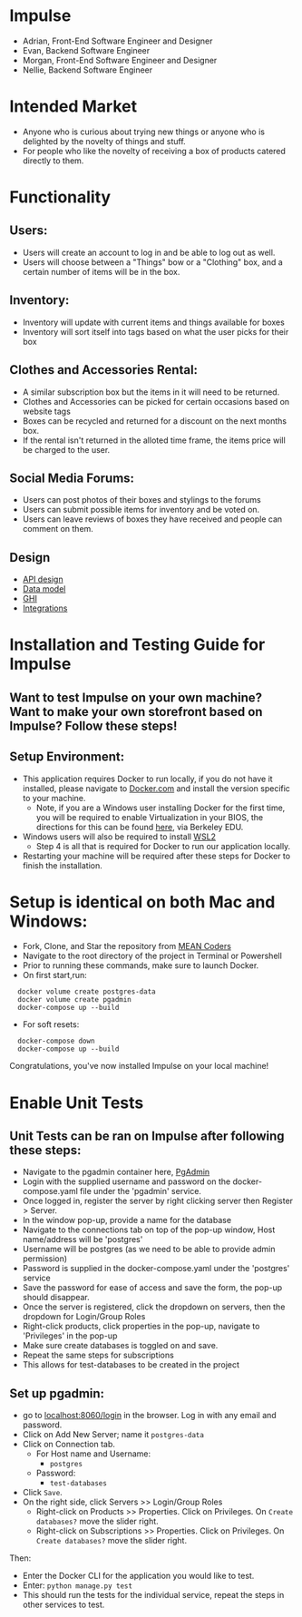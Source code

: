 # Impulse

- Adrian, Front-End Software Engineer and Designer
- Evan, Backend Software Engineer
- Morgan, Front-End Software Engineer and Designer
- Nellie, Backend Software Engineer

# Intended Market

- Anyone who is curious about trying new things or anyone who is delighted by the novelty of things and stuff.
- For people who like the novelty of receiving a box of products catered directly to them.

# Functionality

## Users:

- Users will create an account to log in and be able to log out as well.
- Users will choose between a "Things" bow or a "Clothing" box, and a certain number of items will be in the box.

## Inventory:

- Inventory will update with current items and things available for boxes
- Inventory will sort itself into tags based on what the user picks for their box

## Clothes and Accessories Rental:

- A similar subscription box but the items in it will need to be returned.
- Clothes and Accessories can be picked for certain occasions based on website tags
- Boxes can be recycled and returned for a discount on the next months box.
- If the rental isn't returned in the alloted time frame, the items price will be charged to the user.

## Social Media Forums:

- Users can post photos of their boxes and stylings to the forums
- Users can submit possible items for inventory and be voted on.
- Users can leave reviews of boxes they have received and people can comment on them.

## Design

- [API design](docs/apis.md)
- [Data model](docs/data-model.md)
- [GHI](docs/ghi.md)
- [Integrations](docs/integrations.md)

# Installation and Testing Guide for Impulse

## Want to test Impulse on your own machine? Want to make your own storefront based on Impulse? Follow these steps!

## Setup Environment:

- This application requires Docker to run locally, if you do not have it installed, please navigate to [Docker.com](https://www.docker.com) and install the version specific to your machine.
  - Note, if you are a Windows user installing Docker for the first time, you will be required to enable Virtualization in your BIOS, the directions for this can be found [here](https://bce.berkeley.edu/enabling-virtualization-in-your-pc-bios.html), via Berkeley EDU.
- Windows users will also be required to install [WSL2](https://learn.microsoft.com/en-us/windows/wsl/install-manual#step-4---download-the-linux-kernel-update-package)
  - Step 4 is all that is required for Docker to run our application locally.
- Restarting your machine will be required after these steps for Docker to finish the installation.

# Setup is identical on both Mac and Windows:

- Fork, Clone, and Star the repository from [MEAN Coders](https://gitlab.com/mean-coders/module-three-project)
- Navigate to the root directory of the project in Terminal or Powershell
- Prior to running these commands, make sure to launch Docker.
- On first start,run:
```
  docker volume create postgres-data
  docker volume create pgadmin
  docker-compose up --build
```
- For soft resets:
```
  docker-compose down
  docker-compose up --build
```

Congratulations, you've now installed Impulse on your local machine!


# Enable Unit Tests

## Unit Tests can be ran on Impulse after following these steps:

- Navigate to the pgadmin container here, [PgAdmin](http://localhost:8060)
- Login with the supplied username and password on the docker-compose.yaml file under the 'pgadmin' service.
- Once logged in, register the server by right clicking server then Register > Server.
- In the window pop-up, provide a name for the database
- Navigate to the connections tab on top of the pop-up window, Host name/address will be 'postgres'
- Username will be postgres (as we need to be able to provide admin permission)
- Password is supplied in the docker-compose.yaml under the 'postgres' service
- Save the password for ease of access and save the form, the pop-up should disappear.
- Once the server is registered, click the dropdown on servers, then the dropdown for Login/Group Roles
- Right-click products, click properties in the pop-up, navigate to 'Privileges' in the pop-up
- Make sure create databases is toggled on and save.
- Repeat the same steps for subscriptions
- This allows for test-databases to be created in the project


## Set up pgadmin:

- go to [localhost:8060/login](localhost:8060/login) in the browser. Log in with any email and password.
- Click on Add New Server; name it `postgres-data`
- Click on Connection tab. 
  - For Host name and Username: 
    - `postgres`
  - Password: 
    - `test-databases` 
- Click `Save`.
- On the right side, click Servers >> Login/Group Roles
  - Right-click on Products >> Properties. Click on Privileges. On `Create databases?` move the slider right.
  - Right-click on Subscriptions >> Properties. Click on Privileges. On `Create databases?` move the slider right.
  
Then:
- Enter the Docker CLI for the application you would like to test.
- Enter: `python manage.py test`
- This should run the tests for the individual service, repeat the steps in other services to test.
